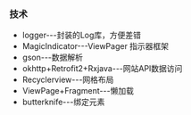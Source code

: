### 技术
- logger---封装的Log库，方便差错
- MagicIndicator---ViewPager 指示器框架
- gson---数据解析
- okhttp+Retrofit2+Rxjava---网站API数据访问
- Recyclerview---网格布局
- ViewPage+Fragment---懒加载
- butterknife---绑定元素